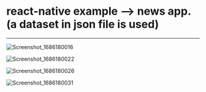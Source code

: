 # react-native example --> news app. (a dataset in json file is used) 

----------------------------------------------------------------------------------------------------------

![Screenshot_1686180016](https://github.com/sumeyye-sahin/news-app--json-dataset-used-/assets/58478124/e219bf93-cf7a-4a32-90ab-d3a1f35a30f3)


![Screenshot_1686180022](https://github.com/sumeyye-sahin/news-app--json-dataset-used-/assets/58478124/1d35921c-47f6-43a5-a20f-8146ff774414)

![Screenshot_1686180026](https://github.com/sumeyye-sahin/news-app--json-dataset-used-/assets/58478124/d1274d35-b534-4df0-bea8-6c3e2c2c98d2)


![Screenshot_1686180031](https://github.com/sumeyye-sahin/news-app--json-dataset-used-/assets/58478124/a00f8570-66a0-4e5a-acbf-229865798c38)



